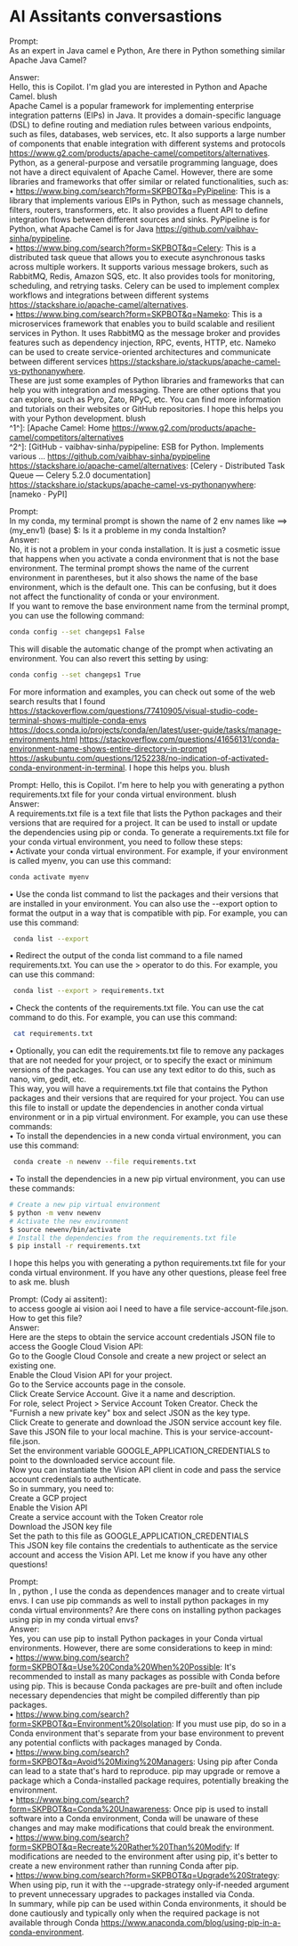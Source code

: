 # AI Assitants conversastions

Prompt:  
As an expert in Java camel e Python, Are there in Python something similar Apache Java Camel?  
  
Answer:  
Hello, this is Copilot. I'm glad you are interested in Python and Apache Camel. blush  
Apache Camel is a popular framework for implementing enterprise integration patterns (EIPs) in Java. It provides a domain-specific language (DSL) to define routing and mediation rules between various endpoints, such as files, databases, web services, etc. It also supports a large number of components that enable integration with different systems and protocols https://www.g2.com/products/apache-camel/competitors/alternatives.  
Python, as a general-purpose and versatile programming language, does not have a direct equivalent of Apache Camel. However, there are some libraries and frameworks that offer similar or related functionalities, such as:  
•  https://www.bing.com/search?form=SKPBOT&q=PyPipeline: This is a library that implements various EIPs in Python, such as message channels, filters, routers, transformers, etc. It also provides a fluent API to define integration flows between different sources and sinks. PyPipeline is for Python, what Apache Camel is for Java https://github.com/vaibhav-sinha/pypipeline.  
•  https://www.bing.com/search?form=SKPBOT&q=Celery: This is a distributed task queue that allows you to execute asynchronous tasks across multiple workers. It supports various message brokers, such as RabbitMQ, Redis, Amazon SQS, etc. It also provides tools for monitoring, scheduling, and retrying tasks. Celery can be used to implement complex workflows and integrations between different systems https://stackshare.io/apache-camel/alternatives.  
•  https://www.bing.com/search?form=SKPBOT&q=Nameko: This is a microservices framework that enables you to build scalable and resilient services in Python. It uses RabbitMQ as the message broker and provides features such as dependency injection, RPC, events, HTTP, etc. Nameko can be used to create service-oriented architectures and communicate between different services https://stackshare.io/stackups/apache-camel-vs-pythonanywhere.  
These are just some examples of Python libraries and frameworks that can help you with integration and messaging. There are other options that you can explore, such as Pyro, Zato, RPyC, etc. You can find more information and tutorials on their websites or GitHub repositories. I hope this helps you with your Python development. blush  
^1^]: [Apache Camel: Home https://www.g2.com/products/apache-camel/competitors/alternatives  
^2^]: [GitHub - vaibhav-sinha/pypipeline: ESB for Python. Implements various ... https://github.com/vaibhav-sinha/pypipeline https://stackshare.io/apache-camel/alternatives: [Celery - Distributed Task Queue — Celery 5.2.0 documentation] https://stackshare.io/stackups/apache-camel-vs-pythonanywhere: [nameko · PyPI]  
  

Prompt:  
In my conda, my terminal prompt is shown the name of 2 env names like ==> (my_env1) (base) $: 
Is it a probleme in my conda Instaltion?  
Answer:  
No, it is not a problem in your conda installation. It is just a cosmetic issue that happens when you activate a conda environment that is not the base environment. The terminal prompt shows the name of the current environment in parentheses, but it also shows the name of the base environment, which is the default one. This can be confusing, but it does not affect the functionality of conda or your environment.  
If you want to remove the base environment name from the terminal prompt, you can use the following command:  
```bash
conda config --set changeps1 False
```  
This will disable the automatic change of the prompt when activating an environment. You can also revert this setting by using:  
```bash
conda config --set changeps1 True
```  
For more information and examples, you can check out some of the web search results that I found https://stackoverflow.com/questions/77410905/visual-studio-code-terminal-shows-multiple-conda-envs https://docs.conda.io/projects/conda/en/latest/user-guide/tasks/manage-environments.html https://stackoverflow.com/questions/41656131/conda-environment-name-shows-entire-directory-in-prompt https://askubuntu.com/questions/1252238/no-indication-of-activated-conda-environment-in-terminal. I hope this helps you. blush  
  
Prompt: 
Hello, this is Copilot. I'm here to help you with generating a python requirements.txt file for your conda virtual environment. blush  
Answer:  
A requirements.txt file is a text file that lists the Python packages and their versions that are required for a project. It can be used to install or update the dependencies using pip or conda. To generate a requirements.txt file for your conda virtual environment, you need to follow these steps:  
•  Activate your conda virtual environment. For example, if your environment is called myenv, you can use this command:  
```bash
conda activate myenv
```  
•  Use the conda list command to list the packages and their versions that are installed in your environment. You can also use the --export option to format the output in a way that is compatible with pip. For example, you can use this command:  
```bash
 conda list --export
```  
•  Redirect the output of the conda list command to a file named requirements.txt. You can use the > operator to do this. For example, you can use this command:  
```bash
 conda list --export > requirements.txt
```  
•  Check the contents of the requirements.txt file. You can use the cat command to do this. For example, you can use this command:  
```bash
 cat requirements.txt  
```
•  Optionally, you can edit the requirements.txt file to remove any packages that are not needed for your project, or to specify the exact or minimum versions of the packages. You can use any text editor to do this, such as nano, vim, gedit, etc.  
This way, you will have a requirements.txt file that contains the Python packages and their versions that are required for your project. You can use this file to install or update the dependencies in another conda virtual environment or in a pip virtual environment. For example, you can use these commands:  
•  To install the dependencies in a new conda virtual environment, you can use this command:  
```bash
 conda create -n newenv --file requirements.txt
```  
•  To install the dependencies in a new pip virtual environment, you can use these commands:  
```bash
# Create a new pip virtual environment
$ python -m venv newenv
# Activate the new environment
$ source newenv/bin/activate
# Install the dependencies from the requirements.txt file
$ pip install -r requirements.txt
```  
I hope this helps you with generating a python requirements.txt file for your conda virtual environment. If you have any other questions, please feel free to ask me. blush  
  
Prompt: (Cody ai assitent):  
to access google ai vision aoi I need to have a file service-account-file.json. How to get this file?  
Answer:  
Here are the steps to obtain the service account credentials JSON file to access the Google Cloud Vision API:  
Go to the Google Cloud Console and create a new project or select an existing one.  
Enable the Cloud Vision API for your project.  
Go to the Service accounts page in the console.  
Click Create Service Account. Give it a name and description.  
For role, select Project > Service Account Token Creator.
Check the "Furnish a new private key" box and select JSON as the key type.  
Click Create to generate and download the JSON service account key file.  
Save this JSON file to your local machine. This is your service-account-file.json.  
Set the environment variable GOOGLE_APPLICATION_CREDENTIALS to point to the downloaded service account file.  
Now you can instantiate the Vision API client in code and pass the service account credentials to authenticate.  
So in summary, you need to:  
Create a GCP project  
Enable the Vision API  
Create a service account with the Token Creator role  
Download the JSON key file  
Set the path to this file as GOOGLE_APPLICATION_CREDENTIALS  
This JSON key file contains the credentials to authenticate as the service account and access the Vision API. Let me know if you have any other questions!  
  
  
Prompt:  
In , python , I use the conda as dependences manager and to create virtual envs. 
I can use pip commands as well to install python packages in my conda virtual environments?
Are there cons on installing python packages using pip in my conda virtual envs?  
Answer:  
Yes, you can use pip to install Python packages in your Conda virtual environments. However, there are some considerations to keep in mind:  
•  https://www.bing.com/search?form=SKPBOT&q=Use%20Conda%20When%20Possible: It's recommended to install as many packages as possible with Conda before using pip. This is because Conda packages are pre-built and often include necessary dependencies that might be compiled differently than pip packages.  
•  https://www.bing.com/search?form=SKPBOT&q=Environment%20Isolation: If you must use pip, do so in a Conda environment that's separate from your base environment to prevent any potential conflicts with packages managed by Conda.  
•  https://www.bing.com/search?form=SKPBOT&q=Avoid%20Mixing%20Managers: Using pip after Conda can lead to a state that's hard to reproduce. pip may upgrade or remove a package which a Conda-installed package requires, potentially breaking the environment.  
•  https://www.bing.com/search?form=SKPBOT&q=Conda%20Unawareness: Once pip is used to install software into a Conda environment, Conda will be unaware of these changes and may make modifications that could break the environment.  
•  https://www.bing.com/search?form=SKPBOT&q=Recreate%20Rather%20Than%20Modify: If modifications are needed to the environment after using pip, it's better to create a new environment rather than running Conda after pip.  
•  https://www.bing.com/search?form=SKPBOT&q=Upgrade%20Strategy: When using pip, run it with the --upgrade-strategy only-if-needed argument to prevent unnecessary upgrades to packages installed via Conda.  
In summary, while pip can be used within Conda environments, it should be done cautiously and typically only when the required package is not available through Conda https://www.anaconda.com/blog/using-pip-in-a-conda-environment.  

